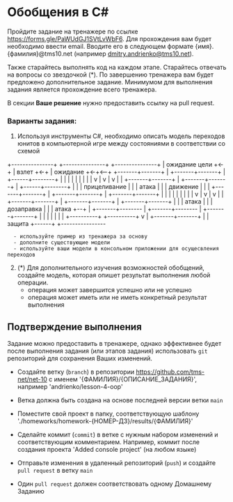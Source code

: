 # Обобщения в C#
Пройдите задание на тренажере по ссылке https://forms.gle/PaWUdGJ1SVtLvWbF6. Для прохождения вам будет необходимо ввести email. Вводите его в следующем формате {имя}.{фамилия}@tms10.net (например dmitry.andrienko@tms10.net).

Также старайтесь выполнять код на каждом этапе. Старайтесь отвечать на вопросы со звездочкой (*). По завершению тренажера вам будет предложено дополнительное задание. Минимумом для выполнения задания является прохождение всего тренажера.

В секции **Ваше решение** нужно предоставить ссылку на pull request.

### Варианты задания:
  1. Используя инструменты C#, необходимо описать модель переходов юнитов в компьютерной игре между состояниями в соответствии со схемой

+---------------+           +---------------+           +---------------+
| ожидание цели +<-+        |     взлет     +<-+        |   ожидание    +<-+<--+
+-------+-------+  |        +-------+-------+  |        +------+--------+  |   |
        |          |                |          |               |           |   |
        v          |                v          |               v           |   |
+-------+-------+  |        +-------+-------+  |        +------+--------+  |   |
|  прицеливание |  |        |     атака     |  |        |   движение    |  |   |
+-------+-------+  |        +-------+-------+  |        +-------+-------+  |   |
        |          |                |          |                |          |   |
        v          |                v          |                v          |   |
+-------+-------+  |        +-------+-------+  |        +-------+-------+  |   |
|     атака     |  |        |   дозаправка  |  |        |     атака     +--+   |
+-------+--------  |        +-------+--------  |        +-------+-------+      |
        |          |                |          |                |              |
        +----------+                +----------+                v              |
                                                        +-------+-------+      |
                                                        |    защита     +------+
                                                        +----------------


      - используйте пример из тренажера за основу
      - дополните существующие модели
      - используйте ваши модели в консольном приложении для осущесвления переходов

  2. (*) Для дополнительного изучения возможностей обобщений, создайте модель, которая опишет результат выполнения любой операции. 
      - операция может завершится успешно или не успешно
      - операция может иметь или не иметь конкретный результат выполнения

## Подтверждение выполнения
Задание можно предоставить в тренажере, однако эффективнее будет после выполнения задания (или этапов задания) использовать `git` репозиторий для сохранения Ваших изменений.

 - Создайте ветку (`branch`) в репозитории https://github.com/tms-net/net-10 с именем '{ФАМИЛИЯ}/{ОПИСАНИЕ_ЗАДАНИЯ}', например 'andrienko/lesson-4-oop'

 - Ветка должна быть создана на основе последней версии ветки `main`

 - Поместите свой проект в папку, соответствующую шаблону './homeworks/homework-{НОМЕР-ДЗ}/results/{ФАМИЛИЯ}'

 - Сделайте коммит (`commit`) в ветке с нужным набором изменений и соответствующим комментарием. Например, коммит после создания проекта 'Added console project' (на любом языке)

 - Отправьте изменения в удаленный репозиторий (`push`) и создайте `pull request` в ветку `main`

 - Один `pull request` должен соответствовать одному Домашнему Заданию